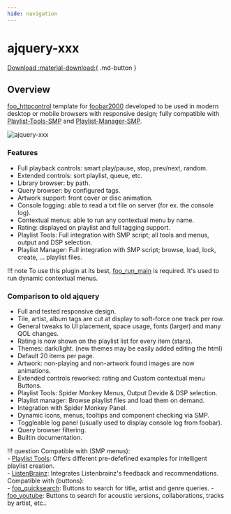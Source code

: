 ```yaml
---
hide: navigation
---
```


# ajquery-xxx

[Download :material-download:](https://github.com/regorxxx/ajquery-xxx){ .md-button }

## Overview

[foo_httpcontrol](https://bitbucket.org/oblikoamorale/foo_httpcontrol/wiki/Home) template for [foobar2000](https://www.foobar2000.org) developed to be used in modern desktop or mobile browsers with responsive design; fully compatible with [Playlist-Tools-SMP](https://github.com/regorxxx/Playlist-Tools-SMP) and [Playlist-Manager-SMP](https://github.com/regorxxx/Playlist-Manager-SMP).

![ajquery-xxx](../images/aj.gif)

### Features
- Full playback controls: smart play/pause, stop, prev/next, random.
- Extended controls: sort playlist, queue, etc.
- Library browser: by path.
- Query browser: by configured tags.
- Artwork support: front cover or disc animation.
- Console logging: able to read a txt file on server (for ex. the console log).
- Contextual menus: able to run any contextual menu by name.
- Rating: displayed on playlist and full tagging support.
- Playlist Tools: Full integration with SMP script; all tools and menus, output and DSP selection.
- Playlist Manager: Full integration with SMP script; browse, load, lock, create, ... playlist files.

!!! note
	To use this plugin at its best, [foo_run_main](https://marc2k3.github.io/run-main/) is required. It's used to run dynamic contextual menus.

### Comparison to old ajquery
- Full and tested responsive design.
- Tile, artist, album tags are cut at display to soft-force one track per row.
- General tweaks to UI placement, space usage, fonts (larger) and many QOL changes.
- Rating is now shown on the playlist list for every item (stars).
- Themes: dark/light. (new themes may be easily added editing the html)
- Default 20 items per page.
- Artwork: non-playing and non-artwork found images are now animations.
- Extended controls reworked: rating and Custom contextual menu Buttons.
- Playlist Tools: Spider Monkey Menus, Output Devide & DSP selection.
- Playlist manager: Browse playlist files and load them on demand.
- Integration with Spider Monkey Panel.
- Dynamic icons, menus, tooltips and component checking via SMP.
- Toggleable log panel (usually used to display console log from foobar).
- Query browser filtering.
- Builtin documentation.

!!! question
	Compatible with (SMP menus):  
    - [Playlist Tools](scripts/playlist-tools-smp): Offers different pre-defefined examples for 
	intelligent playlist creation.  
	- [ListenBrainz](scripts/listenbrainz-smp): Integrates Listenbrainz's feedback and recommendations.  
	Compatible with (buttons):  
	- [foo_quicksearch](https://www.foobar2000.org/components/view/foo_quicksearch): Buttons to search for title, artist and genre queries.
	- [foo_youtube](https://fy.3dyd.com/home/): Buttons to search for acoustic versions, collaborations, tracks by artist, etc..  